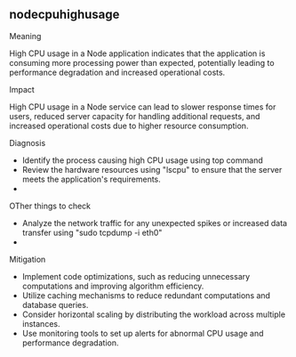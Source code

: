 ## nodecpuhighusage

Meaning

High CPU usage in a Node application indicates that the application is consuming more processing power than expected, potentially leading to performance degradation and increased operational costs.

Impact

High CPU usage in a Node service can lead to slower response times for users, reduced server capacity for handling additional requests, and increased operational costs due to higher resource consumption.

Diagnosis

- Identify the process causing high CPU usage using top command
- Review the hardware resources using "lscpu" to ensure that the server meets the application's requirements.
- 

OTher things to check

- Analyze the network traffic for any unexpected spikes or increased data transfer using "sudo tcpdump -i eth0"
- 

Mitigation

- Implement code optimizations, such as reducing unnecessary computations and improving algorithm efficiency.
- Utilize caching mechanisms to reduce redundant computations and database queries.
- Consider horizontal scaling by distributing the workload across multiple instances.
- Use monitoring tools to set up alerts for abnormal CPU usage and performance degradation.
